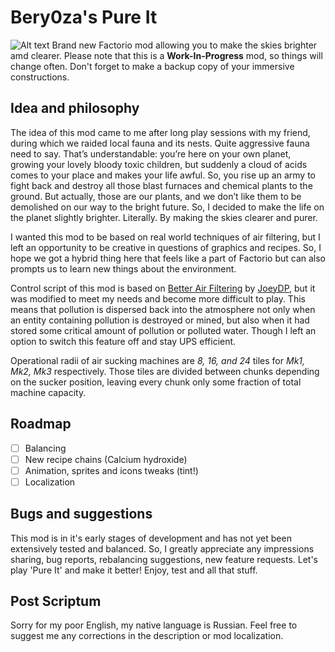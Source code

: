 # Bery0za's Pure It
![Alt text](https://mods-data.factorio.com/assets/ea2ea69ca4bd10c500db4e6042563fabcd9ee8a3.png)
Brand new Factorio mod allowing you to make the skies brighter amd clearer. Please note that this is a **Work-In-Progress** mod, so things will change often. Don't forget to make a backup copy of your immersive constructions.

## Idea and philosophy
The idea of this mod came to me after long play sessions with my friend, during which we raided local fauna and its nests. Quite aggressive fauna need to say. That’s understandable: you’re here on your own planet, growing your lovely bloody toxic children, but suddenly a cloud of acids comes to your place and makes your life awful. So, you rise up an army to fight back and destroy all those blast furnaces and chemical plants to the ground. But actually, those are our plants, and we don’t like them to be demolished on our way to the bright future. So, I decided to make the life on the planet slightly brighter. Literally. By making the skies clearer and purer.

I wanted this mod to be based on real world techniques of air filtering, but I left an opportunity to be creative in questions of graphics and recipes. So, I hope we got a hybrid thing here that feels like a part of Factorio but can also prompts us to learn new things about the environment.

Control script of this mod is based on [Better Air Filtering](https://mods.factorio.com/mod/better-air-filtering) by [JoeyDP](https://mods.factorio.com/user/joeydp), but it was modified to meet my needs and become more difficult to play. This means that pollution is dispersed back into the atmosphere not only when an entity containing pollution is destroyed or mined, but also when it had stored some critical amount of pollution or polluted water. Though I left an option to switch this feature off and stay UPS efficient.

Operational radii of air sucking machines are *8, 16, and 24* tiles for *Mk1, Mk2, Mk3* respectively. Those tiles are divided between chunks depending on the sucker position, leaving every chunk only some fraction of total machine capacity.

## Roadmap
- [ ] Balancing
- [ ] New recipe chains (Calcium hydroxide)
- [ ] Animation, sprites and icons tweaks (tint!)
- [ ] Localization

## Bugs and suggestions
This mod is in it's early stages of development and has not yet been extensively tested and balanced. So, I greatly appreciate any impressions sharing, bug reports, rebalancing suggestions, new feature requests. Let's play 'Pure It' and make it better! Enjoy, test and all that stuff.

## Post Scriptum
Sorry for my poor English, my native language is Russian. Feel free to suggest me any corrections in the description or mod localization.